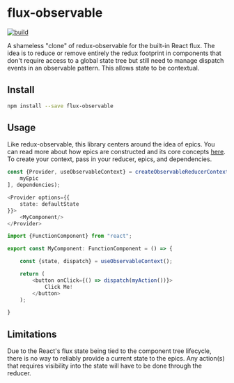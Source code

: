 # flux-observable

[![build](https://github.com/anigenero/flux-observable/actions/workflows/build.yml/badge.svg)](https://github.com/anigenero/flux-observable/actions/workflows/build.yml)

A shameless "clone" of redux-observable for the built-in React flux. The idea is to reduce or remove entirely the redux
footprint in components that don't require access to a global state tree but still need to manage dispatch events in an
observable pattern. This allows state to be contextual.

## Install

```bash
npm install --save flux-observable
```

## Usage

Like redux-observable, this library centers around the idea of epics. You can read more about how epics are constructed
and its core concepts [here](https://redux-observable.js.org/docs/basics/Epics.html). To create your context, pass in
your reducer, epics, and dependencies.

```typescript
const {Provider, useObservableContext} = createObservableReducerContext(myReducer, [
    myEpic
], dependencies);
```

```typescript jsx
<Provider options={{
    state: defaultState
}}>
    <MyComponent/>
</Provider>
```

```typescript jsx
import {FunctionComponent} from "react";

export const MyComponent: FunctionComponent = () => {

    const {state, dispatch} = useObservableContext();

    return (
        <button onClick={() => dispatch(myAction())}>
            Click Me!
        </button>
    );

}
```

## Limitations

Due to the React's flux state being tied to the component tree lifecycle, there is no way to reliably provide a current
state to the epics. Any action(s) that requires visibility into the state will have to be done through the reducer.
